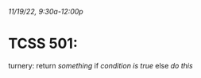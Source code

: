_11/19/22, 9:30a-12:00p_

# TCSS 501: 

turnery: return _something_ if _condition is true_ else _do this_